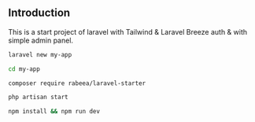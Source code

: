 ## Introduction

This is a start project of laravel with Tailwind & Laravel Breeze auth & with simple admin panel.

```bash
laravel new my-app

cd my-app

composer require rabeea/laravel-starter

php artisan start

npm install && npm run dev
```
